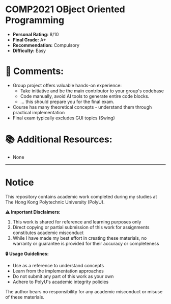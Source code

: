 # COMP2021 OBject Oriented Programming

- **Personal Rating:** 8/10
- **Final Grade:** A+
- **Recommendation:** Compulsory
- **Difficulty:** Easy
  
# 💭 Comments:
- Group project offers valuable hands-on experience:
  + Take initiative and be the main contributor to your group's codebase
  + Code manually, avoid AI tools to generate entire code blocks.
  + ... this should prepare you for the final exam.
- Course has many theoretical concepts - understand them through practical implementation
- Final exam typically excludes GUI topics (Swing)

# 📚 Additional Resources:
- None

---

# Notice

This repository contains academic work completed during my studies at The Hong Kong Polytechnic University (PolyU). 

**⚠️ Important Disclaimers:**
1. This work is shared for reference and learning purposes only
2. Direct copying or partial submission of this work for assignments constitutes academic misconduct
3. While I have made my best effort in creating these materials, no warranty or guarantee is provided for their accuracy or completeness

**🔒 Usage Guidelines:**
- Use as a reference to understand concepts
- Learn from the implementation approaches
- Do not submit any part of this work as your own
- Adhere to PolyU's academic integrity policies

The author bears no responsibility for any academic misconduct or misuse of these materials.

